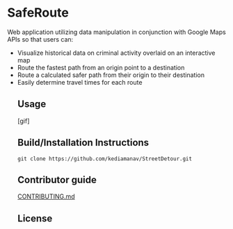 <h1>SafeRoute</h1>
<p>Web application utilizing data manipulation in conjunction with Google Maps APIs so that users can:</p>
<ul><li>Visualize historical data on criminal activity overlaid on an interactive map</li>
<li>Route the fastest path from an origin point to a destination</li>
<li>Route a calculated safer path from their origin to their destination</li>
<li>Easily determine travel times for each route</li>
<h2>Usage</h2>
[gif]
<p></p>
<h2>Build/Installation Instructions</h2>
<code>git clone https://github.com/kediamanav/StreetDetour.git</code>
<h2>Contributor guide</h2>
<a href = "#">CONTRIBUTING.md</a>
<h2>License</h2>
